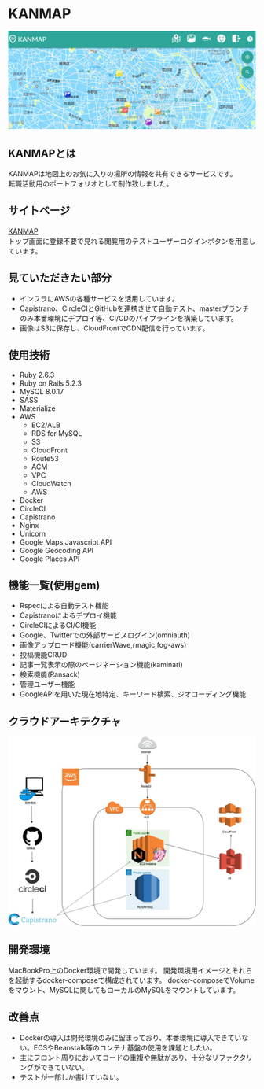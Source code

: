 # KANMAP
![README_KANMAP](./app/assets/images/README2.png)
 
## KANMAPとは
KANMAPは地図上のお気に入りの場所の情報を共有できるサービスです。<br>
転職活動用のポートフォリオとして制作致しました。<br>

## サイトページ
[KANMAP](https://kan-map.com)　<br>
トップ画面に登録不要で見れる閲覧用のテストユーザーログインボタンを用意しています。<br>

## 見ていただきたい部分
* インフラにAWSの各種サービスを活用しています。<br>
* Capistrano、CircleCIとGitHubを連携させて自動テスト、masterブランチのみ本番環境にデプロイ等、CI/CDのパイプラインを構築しています。
* 画像はS3に保存し、CloudFrontでCDN配信を行っています。<br>
 
## 使用技術
* Ruby 2.6.3<br>
* Ruby on Rails 5.2.3<br>
* MySQL 8.0.17<br>
* SASS<br>
* Materialize<br>
* AWS<br>
  * EC2/ALB<br>
  * RDS for MySQL<br>
  * S3<br>
  * CloudFront<br>
  * Route53<br>
  * ACM<br>
  * VPC<br>
  * CloudWatch<br>
  * AWS<br>
* Docker<br>
* CircleCI<br>
* Capistrano<br>
* Nginx<br>
* Unicorn<br>
* Google Maps Javascript API<br>
* Google Geocoding API<br>
* Google Places API<br>


## 機能一覧(使用gem)
* Rspecによる自動テスト機能
* Capistranoによるデプロイ機能
* CircleCIによるCI/CI機能
* Google、Twitterでの外部サービスログイン(omniauth)<br>
* 画像アップロード機能(carrierWave,rmagic,fog-aws)<br>
* 投稿機能CRUD<br>
* 記事一覧表示の際のページネーション機能(kaminari)<br>
* 検索機能(Ransack)<br>
* 管理ユーザー機能
* GoogleAPIを用いた現在地特定、キーワード検索、ジオコーディング機能<br>
 
## クラウドアーキテクチャ
![README_Architecutre](./app/assets/images/CloudArchitecture.jpg)
 
## 開発環境
MacBookPro上のDocker環境で開発しています。 開発環境用イメージとそれらを起動するdocker-composeで構成されています。 docker-composeでVolumeをマウント、MySQLに関してもローカルのMySQLをマウントしています。<br>


## 改善点
* Dockerの導入は開発環境のみに留まっており、本番環境に導入できていない。ECSやBeanstalk等のコンテナ基盤の使用を課題としたい。
* 主にフロント周りにおいてコードの重複や無駄があり、十分なリファクタリングができていない。
* テストが一部しか書けていない。
